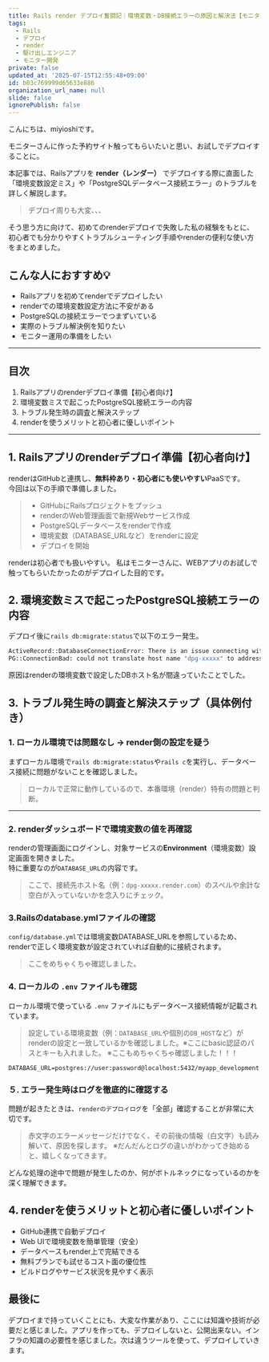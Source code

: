 ```yaml
---
title: Rails render デプロイ奮闘記｜環境変数・DB接続エラーの原因と解決法【モニター開発】
tags:
  - Rails
  - デプロイ
  - render
  - 駆け出しエンジニア
  - モニター開発
private: false
updated_at: '2025-07-15T12:55:48+09:00'
id: b03c769999d65633e886
organization_url_name: null
slide: false
ignorePublish: false
---
```

こんにちは、miyioshiです。  

モニターさんに作った予約サイト触ってもらいたいと思い、お試しでデプロイすることに。

本記事では、Railsアプリを **render（レンダー）** でデプロイする際に直面した「環境変数設定ミス」や「PostgreSQLデータベース接続エラー」のトラブルを詳しく解説します。  

>デプロイ周りも大変、、、

そう思う方に向けて、初めてのrenderデプロイで失敗した私の経験をもとに、初心者でも分かりやすくトラブルシューティング手順やrenderの便利な使い方をまとめました。  



## こんな人におすすめ💡

- Railsアプリを初めてrenderでデプロイしたい  
- renderでの環境変数設定方法に不安がある  
- PostgreSQLの接続エラーでつまずいている  
- 実際のトラブル解決例を知りたい  
- モニター運用の準備をしたい  

---

## 目次

1. Railsアプリのrenderデプロイ準備【初心者向け】  
2. 環境変数ミスで起こったPostgreSQL接続エラーの内容  
3. トラブル発生時の調査と解決ステップ  
4. renderを使うメリットと初心者に優しいポイント  

---

## 1. Railsアプリのrenderデプロイ準備【初心者向け】

renderはGitHubと連携し、**無料枠あり・初心者にも使いやすい**PaaSです。  
今回は以下の手順で準備しました。  

>- GitHubにRailsプロジェクトをプッシュ  
>- renderのWeb管理画面で新規Webサービス作成  
>- PostgreSQLデータベースをrenderで作成  
>- 環境変数（DATABASE_URLなど）をrenderに設定  
>- デプロイを開始  

renderは初心者でも扱いやすい。
私はモニターさんに、WEBアプリのお試しで触ってもらいたかったのがデプロイした目的です。


## 2. 環境変数ミスで起こったPostgreSQL接続エラーの内容

デプロイ後に`rails db:migrate:status`で以下のエラー発生。  
```bash
ActiveRecord::DatabaseConnectionError: There is an issue connecting with your hostname: dpg-xxxxx.
PG::ConnectionBad: could not translate host name "dpg-xxxxx" to address: nodename nor servname provided, or not known
```
原因はrenderの環境変数で設定したDBホスト名が間違っていたことでした。

## 3. トラブル発生時の調査と解決ステップ（具体例付き）

### 1. ローカル環境では問題なし → render側の設定を疑う

まずローカル環境で`rails db:migrate:status`や`rails c`を実行し、データベース接続に問題がないことを確認しました。  
>ローカルで正常に動作しているので、本番環境（render）特有の問題と判断。  

---

### 2. renderダッシュボードで環境変数の値を再確認

renderの管理画面にログインし、対象サービスの**Environment**（環境変数）設定画面を開きました。  
特に重要なのが`DATABASE_URL`の内容です。  

>ここで、接続先ホスト名（例：`dpg-xxxxx.render.com`）のスペルや余計な空白が入っていないかを念入りにチェック。  

### 3.Railsのdatabase.ymlファイルの確認
`config/database.yml`では環境変数DATABASE_URLを参照しているため、renderで正しく環境変数が設定されていれば自動的に接続されます。
>ここをめちゃくちゃ確認しました。

### 4. ローカルの `.env` ファイルも確認

ローカル環境で使っている `.env` ファイルにもデータベース接続情報が記載されています。  
>設定している環境変数（例：`DATABASE_URL`や個別の`DB_HOST`など）がrenderの設定と一致しているかを確認しました。※ここにbasic認証のパスとキーも入れました。
※ここもめちゃくちゃ確認しました！！！

```env
DATABASE_URL=postgres://user:password@localhost:5432/myapp_development
```

### ５. エラー発生時はログを徹底的に確認する

問題が起きたときは、`renderのデプロイログ`を「全部」確認することが非常に大切です。  

>赤文字のエラーメッセージだけでなく、その前後の情報（白文字）も読み解いて、原因を探します。
※だんだんとログの違いがわかってき始めると、嬉しくなってきます。

どんな処理の途中で問題が発生したのか、何がボトルネックになっているのかを深く理解できます。  

## 4. renderを使うメリットと初心者に優しいポイント
- GitHub連携で自動デプロイ
- Web UIで環境変数を簡単管理（安全）
- データベースもrender上で完結できる
- 無料プランでも試せるコスト面の優位性
- ビルドログやサービス状況を見やすく表示

## 最後に
デプロイまで持っていくことにも、大変な作業があり、ここには知識や技術が必要だと感じました。アプリを作っても、デプロイしないと、公開出来ない。インフラの知識の必要性を感じました。次は違うツールを使って、デプロイしていきます。
